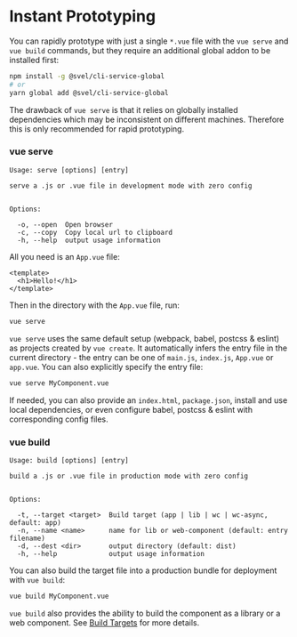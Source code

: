 # Instant Prototyping

You can rapidly prototype with just a single `*.vue` file with the `vue serve` and `vue build` commands, but they require an additional global addon to be installed first:

``` bash
npm install -g @svel/cli-service-global
# or
yarn global add @svel/cli-service-global
```

The drawback of `vue serve` is that it relies on globally installed dependencies which may be inconsistent on different machines. Therefore this is only recommended for rapid prototyping.

### vue serve

```
Usage: serve [options] [entry]

serve a .js or .vue file in development mode with zero config


Options:

  -o, --open  Open browser
  -c, --copy  Copy local url to clipboard
  -h, --help  output usage information
```

All you need is an `App.vue` file:

``` vue
<template>
  <h1>Hello!</h1>
</template>
```

Then in the directory with the `App.vue` file, run:

``` bash
vue serve
```

`vue serve` uses the same default setup (webpack, babel, postcss & eslint) as projects created by `vue create`. It automatically infers the entry file in the current directory - the entry can be one of `main.js`, `index.js`, `App.vue` or `app.vue`. You can also explicitly specify the entry file:

``` bash
vue serve MyComponent.vue
```

If needed, you can also provide an `index.html`, `package.json`, install and use local dependencies, or even configure babel, postcss & eslint with corresponding config files.

### vue build

```
Usage: build [options] [entry]

build a .js or .vue file in production mode with zero config


Options:

  -t, --target <target>  Build target (app | lib | wc | wc-async, default: app)
  -n, --name <name>      name for lib or web-component (default: entry filename)
  -d, --dest <dir>       output directory (default: dist)
  -h, --help             output usage information
```

You can also build the target file into a production bundle for deployment with `vue build`:

``` bash
vue build MyComponent.vue
```

`vue build` also provides the ability to build the component as a library or a web component. See [Build Targets](./build-targets.md) for more details.
